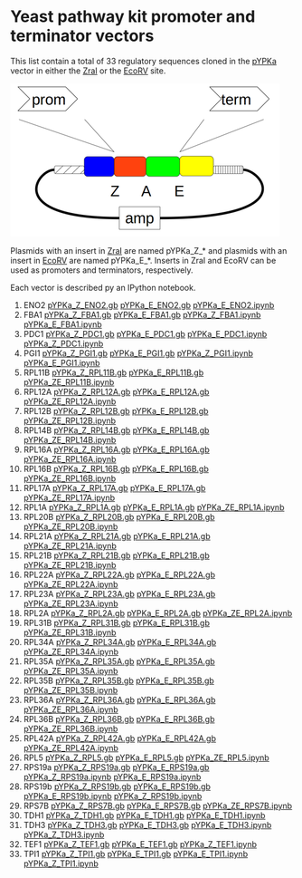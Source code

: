 # Yeast pathway kit promoter and terminator vectors

This list contain a total of 33 regulatory sequences
cloned in the [pYPKa](files/pYPKa.gb) vector in either the [ZraI](http://rebase.neb.com/rebase/enz/ZraI.html)
or the [EcoRV](http://rebase.neb.com/rebase/enz/EcoRV.html) site.

![files/pYPK_ZE.png](files/pYPK_ZE.png)

Plasmids with an insert in [ZraI](http://rebase.neb.com/rebase/enz/ZraI.html) are named
pYPKa_Z_* and plasmids with an insert in [EcoRV](http://rebase.neb.com/rebase/enz/EcoRV.html) are named
pYPKa_E_*. Inserts in ZraI and EcoRV can be used as promoters and terminators, respectively.

Each vector is described py an IPython notebook.

1. ENO2
[pYPKa_Z_ENO2.gb](pYPKa_Z_ENO2.gb)
[pYPKa_E_ENO2.gb](pYPKa_E_ENO2.gb)   [pYPKa_E_ENO2.ipynb](pYPKa_E_ENO2.ipynb)  
2. FBA1
[pYPKa_Z_FBA1.gb](pYPKa_Z_FBA1.gb)
[pYPKa_E_FBA1.gb](pYPKa_E_FBA1.gb)   [pYPKa_Z_FBA1.ipynb](pYPKa_Z_FBA1.ipynb)   [pYPKa_E_FBA1.ipynb](pYPKa_E_FBA1.ipynb)  
3. PDC1
[pYPKa_Z_PDC1.gb](pYPKa_Z_PDC1.gb)
[pYPKa_E_PDC1.gb](pYPKa_E_PDC1.gb)   [pYPKa_E_PDC1.ipynb](pYPKa_E_PDC1.ipynb)   [pYPKa_Z_PDC1.ipynb](pYPKa_Z_PDC1.ipynb)  
4. PGI1
[pYPKa_Z_PGI1.gb](pYPKa_Z_PGI1.gb)
[pYPKa_E_PGI1.gb](pYPKa_E_PGI1.gb)   [pYPKa_Z_PGI1.ipynb](pYPKa_Z_PGI1.ipynb)   [pYPKa_E_PGI1.ipynb](pYPKa_E_PGI1.ipynb)  
5. RPL11B
[pYPKa_Z_RPL11B.gb](pYPKa_Z_RPL11B.gb)
[pYPKa_E_RPL11B.gb](pYPKa_E_RPL11B.gb)   [pYPKa_ZE_RPL11B.ipynb](pYPKa_ZE_RPL11B.ipynb)  
6. RPL12A
[pYPKa_Z_RPL12A.gb](pYPKa_Z_RPL12A.gb)
[pYPKa_E_RPL12A.gb](pYPKa_E_RPL12A.gb)   [pYPKa_ZE_RPL12A.ipynb](pYPKa_ZE_RPL12A.ipynb)  
7. RPL12B
[pYPKa_Z_RPL12B.gb](pYPKa_Z_RPL12B.gb)
[pYPKa_E_RPL12B.gb](pYPKa_E_RPL12B.gb)   [pYPKa_ZE_RPL12B.ipynb](pYPKa_ZE_RPL12B.ipynb)  
8. RPL14B
[pYPKa_Z_RPL14B.gb](pYPKa_Z_RPL14B.gb)
[pYPKa_E_RPL14B.gb](pYPKa_E_RPL14B.gb)   [pYPKa_ZE_RPL14B.ipynb](pYPKa_ZE_RPL14B.ipynb)  
9. RPL16A
[pYPKa_Z_RPL16A.gb](pYPKa_Z_RPL16A.gb)
[pYPKa_E_RPL16A.gb](pYPKa_E_RPL16A.gb)   [pYPKa_ZE_RPL16A.ipynb](pYPKa_ZE_RPL16A.ipynb)  
10. RPL16B
[pYPKa_Z_RPL16B.gb](pYPKa_Z_RPL16B.gb)
[pYPKa_E_RPL16B.gb](pYPKa_E_RPL16B.gb)   [pYPKa_ZE_RPL16B.ipynb](pYPKa_ZE_RPL16B.ipynb)  
11. RPL17A
[pYPKa_Z_RPL17A.gb](pYPKa_Z_RPL17A.gb)
[pYPKa_E_RPL17A.gb](pYPKa_E_RPL17A.gb)   [pYPKa_ZE_RPL17A.ipynb](pYPKa_ZE_RPL17A.ipynb)  
12. RPL1A
[pYPKa_Z_RPL1A.gb](pYPKa_Z_RPL1A.gb)
[pYPKa_E_RPL1A.gb](pYPKa_E_RPL1A.gb)   [pYPKa_ZE_RPL1A.ipynb](pYPKa_ZE_RPL1A.ipynb)  
13. RPL20B
[pYPKa_Z_RPL20B.gb](pYPKa_Z_RPL20B.gb)
[pYPKa_E_RPL20B.gb](pYPKa_E_RPL20B.gb)   [pYPKa_ZE_RPL20B.ipynb](pYPKa_ZE_RPL20B.ipynb)  
14. RPL21A
[pYPKa_Z_RPL21A.gb](pYPKa_Z_RPL21A.gb)
[pYPKa_E_RPL21A.gb](pYPKa_E_RPL21A.gb)   [pYPKa_ZE_RPL21A.ipynb](pYPKa_ZE_RPL21A.ipynb)  
15. RPL21B
[pYPKa_Z_RPL21B.gb](pYPKa_Z_RPL21B.gb)
[pYPKa_E_RPL21B.gb](pYPKa_E_RPL21B.gb)   [pYPKa_ZE_RPL21B.ipynb](pYPKa_ZE_RPL21B.ipynb)  
16. RPL22A
[pYPKa_Z_RPL22A.gb](pYPKa_Z_RPL22A.gb)
[pYPKa_E_RPL22A.gb](pYPKa_E_RPL22A.gb)   [pYPKa_ZE_RPL22A.ipynb](pYPKa_ZE_RPL22A.ipynb)  
17. RPL23A
[pYPKa_Z_RPL23A.gb](pYPKa_Z_RPL23A.gb)
[pYPKa_E_RPL23A.gb](pYPKa_E_RPL23A.gb)   [pYPKa_ZE_RPL23A.ipynb](pYPKa_ZE_RPL23A.ipynb)  
18. RPL2A
[pYPKa_Z_RPL2A.gb](pYPKa_Z_RPL2A.gb)
[pYPKa_E_RPL2A.gb](pYPKa_E_RPL2A.gb)   [pYPKa_ZE_RPL2A.ipynb](pYPKa_ZE_RPL2A.ipynb)  
19. RPL31B
[pYPKa_Z_RPL31B.gb](pYPKa_Z_RPL31B.gb)
[pYPKa_E_RPL31B.gb](pYPKa_E_RPL31B.gb)   [pYPKa_ZE_RPL31B.ipynb](pYPKa_ZE_RPL31B.ipynb)  
20. RPL34A
[pYPKa_Z_RPL34A.gb](pYPKa_Z_RPL34A.gb)
[pYPKa_E_RPL34A.gb](pYPKa_E_RPL34A.gb)   [pYPKa_ZE_RPL34A.ipynb](pYPKa_ZE_RPL34A.ipynb)  
21. RPL35A
[pYPKa_Z_RPL35A.gb](pYPKa_Z_RPL35A.gb)
[pYPKa_E_RPL35A.gb](pYPKa_E_RPL35A.gb)   [pYPKa_ZE_RPL35A.ipynb](pYPKa_ZE_RPL35A.ipynb)  
22. RPL35B
[pYPKa_Z_RPL35B.gb](pYPKa_Z_RPL35B.gb)
[pYPKa_E_RPL35B.gb](pYPKa_E_RPL35B.gb)   [pYPKa_ZE_RPL35B.ipynb](pYPKa_ZE_RPL35B.ipynb)  
23. RPL36A
[pYPKa_Z_RPL36A.gb](pYPKa_Z_RPL36A.gb)
[pYPKa_E_RPL36A.gb](pYPKa_E_RPL36A.gb)   [pYPKa_ZE_RPL36A.ipynb](pYPKa_ZE_RPL36A.ipynb)  
24. RPL36B
[pYPKa_Z_RPL36B.gb](pYPKa_Z_RPL36B.gb)
[pYPKa_E_RPL36B.gb](pYPKa_E_RPL36B.gb)   [pYPKa_ZE_RPL36B.ipynb](pYPKa_ZE_RPL36B.ipynb)  
25. RPL42A
[pYPKa_Z_RPL42A.gb](pYPKa_Z_RPL42A.gb)
[pYPKa_E_RPL42A.gb](pYPKa_E_RPL42A.gb)   [pYPKa_ZE_RPL42A.ipynb](pYPKa_ZE_RPL42A.ipynb)  
26. RPL5
[pYPKa_Z_RPL5.gb](pYPKa_Z_RPL5.gb)
[pYPKa_E_RPL5.gb](pYPKa_E_RPL5.gb)   [pYPKa_ZE_RPL5.ipynb](pYPKa_ZE_RPL5.ipynb)  
27. RPS19a
[pYPKa_Z_RPS19a.gb](pYPKa_Z_RPS19a.gb)
[pYPKa_E_RPS19a.gb](pYPKa_E_RPS19a.gb)   [pYPKa_Z_RPS19a.ipynb](pYPKa_Z_RPS19a.ipynb)   [pYPKa_E_RPS19a.ipynb](pYPKa_E_RPS19a.ipynb)  
28. RPS19b
[pYPKa_Z_RPS19b.gb](pYPKa_Z_RPS19b.gb)
[pYPKa_E_RPS19b.gb](pYPKa_E_RPS19b.gb)   [pYPKa_E_RPS19b.ipynb](pYPKa_E_RPS19b.ipynb)   [pYPKa_Z_RPS19b.ipynb](pYPKa_Z_RPS19b.ipynb)  
29. RPS7B
[pYPKa_Z_RPS7B.gb](pYPKa_Z_RPS7B.gb)
[pYPKa_E_RPS7B.gb](pYPKa_E_RPS7B.gb)   [pYPKa_ZE_RPS7B.ipynb](pYPKa_ZE_RPS7B.ipynb)  
30. TDH1
[pYPKa_Z_TDH1.gb](pYPKa_Z_TDH1.gb)
[pYPKa_E_TDH1.gb](pYPKa_E_TDH1.gb)   [pYPKa_E_TDH1.ipynb](pYPKa_E_TDH1.ipynb)  
31. TDH3
[pYPKa_Z_TDH3.gb](pYPKa_Z_TDH3.gb)
[pYPKa_E_TDH3.gb](pYPKa_E_TDH3.gb)   [pYPKa_E_TDH3.ipynb](pYPKa_E_TDH3.ipynb)   [pYPKa_Z_TDH3.ipynb](pYPKa_Z_TDH3.ipynb)  
32. TEF1
[pYPKa_Z_TEF1.gb](pYPKa_Z_TEF1.gb)
[pYPKa_E_TEF1.gb](pYPKa_E_TEF1.gb)   [pYPKa_Z_TEF1.ipynb](pYPKa_Z_TEF1.ipynb)  
33. TPI1
[pYPKa_Z_TPI1.gb](pYPKa_Z_TPI1.gb)
[pYPKa_E_TPI1.gb](pYPKa_E_TPI1.gb)   [pYPKa_E_TPI1.ipynb](pYPKa_E_TPI1.ipynb)   [pYPKa_Z_TPI1.ipynb](pYPKa_Z_TPI1.ipynb)